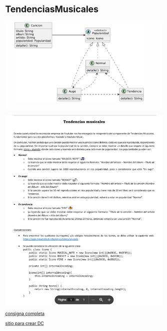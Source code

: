 # TendenciasMusicales

![diagrama de clases](./archivosExtras/diagramaClases.png)

![consigna](./archivosExtras/consigna.png)

[consigna completa](./archivosExtras/Tendencias_musicales.pdf)

[sitio para crear DC](https://plantuml/uml)